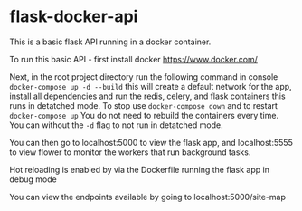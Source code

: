 # flask-docker-api
This is a basic flask API running in a docker container.

To run this basic API - first install docker
https://www.docker.com/

Next, in the root project directory run the following command in console `docker-compose up -d --build` this will create a default network for the app, install all dependencies and run the redis, celery, and flask containers this runs in detatched mode. To stop use `docker-compose down` and to restart `docker-compose up` You do not need to rebuild the containers every time. You can without the `-d` flag to not run in detatched mode.

You can then go to localhost:5000 to view the flask app, and localhost:5555 to view flower to monitor the workers that run background tasks.

Hot reloading is enabled by via the Dockerfile running the flask app in debug mode

You can view the endpoints available by going to localhost:5000/site-map

